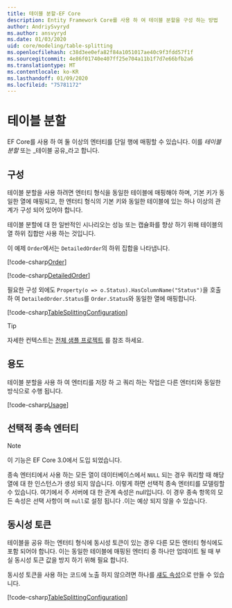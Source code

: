 ```yaml
---
title: 테이블 분할-EF Core
description: Entity Framework Core를 사용 하 여 테이블 분할을 구성 하는 방법
author: AndriySvyryd
ms.author: ansvyryd
ms.date: 01/03/2020
uid: core/modeling/table-splitting
ms.openlocfilehash: c38d3ee0efa82f84a1051017ae40c9f3fdd57f1f
ms.sourcegitcommit: 4e86f01740e407ff25e704a11b1f7d7e66bfb2a6
ms.translationtype: MT
ms.contentlocale: ko-KR
ms.lasthandoff: 01/09/2020
ms.locfileid: "75781172"
---
```

# <a name="table-splitting"></a>테이블 분할

EF Core를 사용 하 여 둘 이상의 엔터티를 단일 행에 매핑할 수 있습니다. 이를 _테이블 분할_ 또는 _테이블 공유_라고 합니다.

## <a name="configuration"></a>구성

테이블 분할을 사용 하려면 엔터티 형식을 동일한 테이블에 매핑해야 하며, 기본 키가 동일한 열에 매핑되고, 한 엔터티 형식의 기본 키와 동일한 테이블에 있는 하나 이상의 관계가 구성 되어 있어야 합니다.

테이블 분할에 대 한 일반적인 시나리오는 성능 또는 캡슐화를 향상 하기 위해 테이블의 열 하위 집합만 사용 하는 것입니다.

이 예제 `Order`에서는 `DetailedOrder`의 하위 집합을 나타냅니다.

[!code-csharp[Order](../../../samples/core/Modeling/TableSplitting/Order.cs?name=Order)]

[!code-csharp[DetailedOrder](../../../samples/core/Modeling/TableSplitting/DetailedOrder.cs?name=DetailedOrder)]

필요한 구성 외에도 `Property(o => o.Status).HasColumnName("Status")`을 호출 하 여 `DetailedOrder.Status`를 `Order.Status`와 동일한 열에 매핑합니다.

[!code-csharp[TableSplittingConfiguration](../../../samples/core/Modeling/TableSplitting/TableSplittingContext.cs?name=TableSplitting)]

> [!TIP]
> 자세한 컨텍스트는 [전체 샘플 프로젝트](https://github.com/aspnet/EntityFramework.Docs/tree/master/samples/core/Modeling/TableSplitting) 를 참조 하세요.

## <a name="usage"></a>용도

테이블 분할을 사용 하 여 엔터티를 저장 하 고 쿼리 하는 작업은 다른 엔터티와 동일한 방식으로 수행 됩니다.

[!code-csharp[Usage](../../../samples/core/Modeling/TableSplitting/Program.cs?name=Usage)]

## <a name="optional-dependent-entity"></a>선택적 종속 엔터티

> [!NOTE]
> 이 기능은 EF Core 3.0에서 도입 되었습니다.

종속 엔터티에서 사용 하는 모든 열이 데이터베이스에서 `NULL` 되는 경우 쿼리할 때 해당 열에 대 한 인스턴스가 생성 되지 않습니다. 이렇게 하면 선택적 종속 엔터티를 모델링할 수 있습니다. 여기에서 주 서버에 대 한 관계 속성은 null입니다. 이 경우 종속 항목의 모든 속성은 선택 사항이 며 `null`로 설정 됩니다 .이는 예상 되지 않을 수 있습니다.

## <a name="concurrency-tokens"></a>동시성 토큰

테이블을 공유 하는 엔터티 형식에 동시성 토큰이 있는 경우 다른 모든 엔터티 형식에도 포함 되어야 합니다. 이는 동일한 테이블에 매핑된 엔터티 중 하나만 업데이트 될 때 부실 동시성 토큰 값을 방지 하기 위해 필요 합니다.

동시성 토큰을 사용 하는 코드에 노출 하지 않으려면 하나를 [섀도 속성](xref:core/modeling/shadow-properties)으로 만들 수 있습니다.

[!code-csharp[TableSplittingConfiguration](../../../samples/core/Modeling/TableSplitting/TableSplittingContext.cs?name=ConcurrencyToken&highlight=2)]
